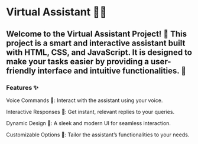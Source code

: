 # Virtual Assistant 🌟🤖
<h2>Welcome to the Virtual Assistant Project! 🎉 This project is a smart and interactive assistant built with HTML, CSS, and JavaScript. It is designed to make your tasks easier by providing a user-friendly interface and intuitive functionalities. 🚀</h2>
<h3>Features ✨</h3>
<p>Voice Commands 🎤: Interact with the assistant using your voice.</p>
<p>Interactive Responses 💬: Get instant, relevant replies to your queries.</p>
<p>Dynamic Design 🎨: A sleek and modern UI for seamless interaction.</p>
<p>Customizable Options 🔧: Tailor the assistant’s functionalities to your needs.</p>
